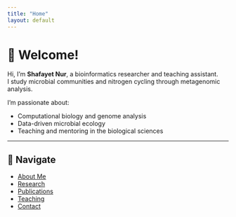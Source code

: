 ```yaml
---
title: "Home"
layout: default
---
```


# 👋 Welcome!

Hi, I’m **Shafayet Nur**, a bioinformatics researcher and teaching assistant.  
I study microbial communities and nitrogen cycling through metagenomic analysis.

I’m passionate about:
- Computational biology and genome analysis  
- Data-driven microbial ecology  
- Teaching and mentoring in the biological sciences  

---

## 📁 Navigate

- [About Me](about/)
- [Research](research/)
- [Publications](publications/)
- [Teaching](teaching/)
- [Contact](contact/)
